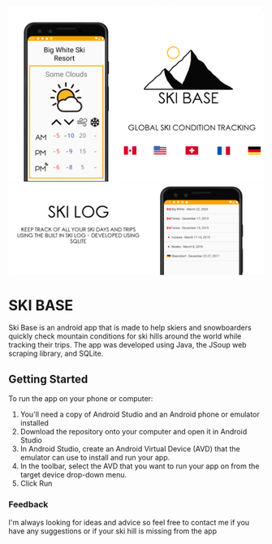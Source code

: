 ![](readmeimage.png)
![](screen2.png)

# SKI BASE

Ski Base is an android app that is made to help skiers and snowboarders quickly check mountain conditions for ski hills around the world while tracking their trips. The app was developed using Java, the JSoup web scraping library, and SQLite.

## Getting Started

To run the app on your phone or computer:

1. You'll need a copy of Android Studio and an Android phone or emulator installed
2. Download the repository onto your computer and open it in Android Studio
3. In Android Studio, create an Android Virtual Device (AVD) that the emulator can use to install and run your app.
4. In the toolbar, select the AVD that you want to run your app on from the target device drop-down menu.
5. Click Run
 

### Feedback

I'm always looking for ideas and advice so feel free to contact me if you have any suggestions or if your ski hill is missing from the app
